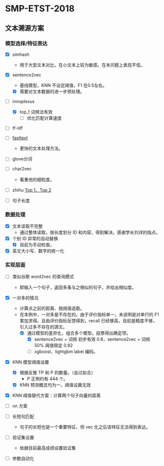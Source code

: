 # SMP-ETST-2018

## 文本溯源方案
### 模型选择/特征表达
- [x] simhash
    - 用于大型文本对比，在小文本上较为敏感。在本问题上表现不佳。

- [x] sentence2vec
    - 基线模型，KNN 不设定阈值，F1 在0.5左右。
    - [x] 需要对文本数据的进一步预处理。

- [ ] innoplexus
    - [x] top_1 词频法有效
        - [ ] 优化匹配计算速度

- [ ] tf-idf 


- [ ] [fasttext](https://github.com/facebookresearch/fastText)
    - 更快的文本处理方法。

- [ ] glove分词


- [ ] char2vec 
    - 看重他的细粒度。

- [ ] zhihu [Top 1、](https://github.com/chenyuntc/PyTorchText)[Top 2](https://github.com/Magic-Bubble/Zhihu) 

- [ ] 句子长度

### 数据处理
- [x] 文本读取不完整
    - 通过整体读取，按长度划分 ID 和内容，得到解决。感谢学长刘详的指点。 
- [x] 个别 ID 异常的自动替换
    - [X] 目前为手动检查。
- [x] 英文大小写、数字的统一化

### 实现层面
- [ ] 类似谷歌 word2vec 的查询模式
    - 即输入一个句子，返回多条与之相似的句子，并给出相似度。


- [x] 一对多的情况
    - 计算点之前的距离、按阈值选取。
    - 在本例中，一对多是不存在的。由于评价指标单一，未说明是对单行的 F1 累加求得。且由评价指标反馈得到，recall 已经够高，目前是精度不够，引入过多不存在的源文。
        - [x] 通过模型的差异化，组合多个模型。投票得出确定项。 
            - [x] sentence2vec + 词频 初步有效  0.8，sentence2vec + 词频 50% 阈值限定 0.92
            - [ ] xgboost、lightgbm label 编码。

- [x] KNN 模型阈值设置
    - [x] 根据反推 TP 和 P 的数量。（会过拟合）
        - P 正例约有 444 个。
    - [x] KNN 预测概览均为一，阈值设置无效
- [x] KNN 阈值替代方案：计算两个句子向量的距离

- [ ] nn 方案

- [ ] 长短句匹配
    - 句子的长短也是一个重要特征，但 vec 化之后该特征无法得到表达。  

- [ ] 验证集设置
    - 依据目前最高成绩设置验证集 


- [ ] 参数自动化